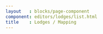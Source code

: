 ```yaml
---
layout   : blocks/page-component
component: editors/lodges/list.html
title    : Lodges / Mapping
---
```

